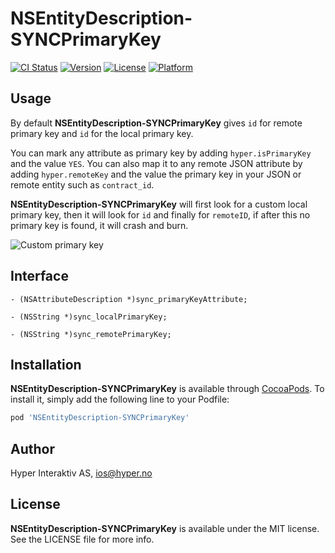 # NSEntityDescription-SYNCPrimaryKey

[![CI Status](http://img.shields.io/travis/hyperoslo/NSEntityDescription-SYNCPrimaryKey.svg?style=flat)](https://travis-ci.org/hyperoslo/NSEntityDescription-SYNCPrimaryKey)
[![Version](https://img.shields.io/cocoapods/v/NSEntityDescription-SYNCPrimaryKey.svg?style=flat)](https://cocoapods.org/pods/NSEntityDescription-SYNCPrimaryKey)
[![License](https://img.shields.io/cocoapods/l/NSEntityDescription-SYNCPrimaryKey.svg?style=flat)](https://cocoapods.org/pods/NSEntityDescription-SYNCPrimaryKey)
[![Platform](https://img.shields.io/cocoapods/p/NSEntityDescription-SYNCPrimaryKey.svg?style=flat)](https://cocoapods.org/pods/NSEntityDescription-SYNCPrimaryKey)

## Usage

By default **NSEntityDescription-SYNCPrimaryKey** gives `id` for remote primary key and `id` for the local primary key. 

You can mark any attribute as primary key by adding `hyper.isPrimaryKey` and the value `YES`. You can also map it to any remote JSON attribute by adding `hyper.remoteKey` and the value the primary key in your JSON or remote entity such as `contract_id`.

**NSEntityDescription-SYNCPrimaryKey** will first look for a custom local primary key, then it will look for `id` and finally for `remoteID`, if after this no primary key is found, it will crash and burn.

![Custom primary key](https://raw.githubusercontent.com/hyperoslo/Sync/master/Images/custom-primary-key-v2.png)

## Interface

```objc
- (NSAttributeDescription *)sync_primaryKeyAttribute;

- (NSString *)sync_localPrimaryKey;

- (NSString *)sync_remotePrimaryKey;
```

## Installation

**NSEntityDescription-SYNCPrimaryKey** is available through [CocoaPods](http://cocoapods.org). To install
it, simply add the following line to your Podfile:

```ruby
pod 'NSEntityDescription-SYNCPrimaryKey'
```

## Author

Hyper Interaktiv AS, ios@hyper.no

## License

**NSEntityDescription-SYNCPrimaryKey** is available under the MIT license. See the LICENSE file for more info.
